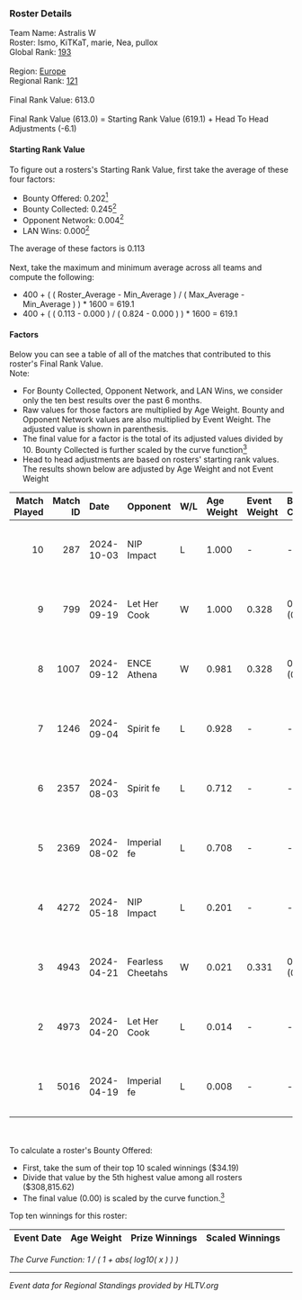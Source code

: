 ### Roster Details<br />
Team Name: Astralis W<br />
Roster: Ismo, KiTKaT, marie, Nea, pullox<br />
Global Rank: [193](../../standings_global_2024_10_15.md)<br />
<br />
Region: [Europe]( ../../standings_europe_2024_10_15.md)<br />
Regional Rank: [121]( ../../standings_europe_2024_10_15.md)<br />
<br />
Final Rank Value:  613.0<br />
<br />
Final Rank Value (613.0) = Starting Rank Value (619.1) + Head To Head Adjustments (-6.1)<br />

#### Starting Rank Value<br />
To figure out a rosters's Starting Rank Value, first take the average of these four factors:<br />
- Bounty Offered: 0.202[<sup>1</sup>](#table2)
- Bounty Collected: 0.245[<sup>2</sup>](#table1)
- Opponent Network: 0.004[<sup>2</sup>](#table1)
- LAN Wins: 0.000[<sup>2</sup>](#table1)

The average of these factors is 0.113<br />
<br />
Next, take the maximum and minimum average across all teams and compute the following:<br />
- 400 + ( ( Roster_Average - Min_Average ) / ( Max_Average - Min_Average ) ) * 1600 = 619.1
- 400 + ( ( 0.113 - 0.000 ) / ( 0.824 - 0.000 ) ) * 1600 = 619.1


#### Factors<br />
Below you can see a table of all of the matches that contributed to this roster's Final Rank Value.<br />
Note:<br />

- For Bounty Collected, Opponent Network, and LAN Wins, we consider only the ten best results over the past 6 months.
- Raw values for those factors are multiplied by Age Weight. Bounty and Opponent Network values are also multiplied by Event Weight. The adjusted value is shown in parenthesis.
- The final value for a factor is the total of its adjusted values divided by 10. Bounty Collected is further scaled by the curve function[<sup>3</sup>](#curveFunction)
- Head to head adjustments are based on rosters' starting rank values. The results shown below are adjusted by Age Weight and not Event Weight
<span id="table1"></span><br />


| Match Played | Match ID | Date       | Opponent          | W/L | Age Weight | Event Weight | Bounty Collected | Opponent Network | LAN Wins  | H2H Adj. | Roster                           |
| -: | -: | :- | :- | :- | :- | :- | :- | :- | :- | -: | :- |
|           10 |      287 | 2024-10-03 | NIP Impact        | L   | 1.000      | -            | -                | -                | -         |   -11.21 | Ismo, KiTKaT, marie, Nea, pullox |
|            9 |      799 | 2024-09-19 | Let Her Cook      | W   | 1.000      | 0.328        | 0.025 (0.008)    | 0.097 (0.032)    | 0 (0.000) |    20.88 | Ismo, KiTKaT, marie, Nea, pullox |
|            8 |     1007 | 2024-09-12 | ENCE Athena       | W   | 0.981      | 0.328        | 0.000 (0.000)    | 0.026 (0.008)    | 0 (0.000) |    14.03 | Ismo, KiTKaT, marie, Nea, pullox |
|            7 |     1246 | 2024-09-04 | Spirit fe         | L   | 0.928      | -            | -                | -                | -         |   -12.62 | Ismo, KiTKaT, marie, Nea, pullox |
|            6 |     2357 | 2024-08-03 | Spirit fe         | L   | 0.712      | -            | -                | -                | -         |    -9.81 | Ismo, KiTKaT, marie, Nea, pullox |
|            5 |     2369 | 2024-08-02 | Imperial fe       | L   | 0.708      | -            | -                | -                | -         |    -4.77 | Ismo, KiTKaT, marie, Nea, pullox |
|            4 |     4272 | 2024-05-18 | NIP Impact        | L   | 0.201      | -            | -                | -                | -         |    -2.69 | Ann4, D7, KiTKaT, Nea, pullox    |
|            3 |     4943 | 2024-04-21 | Fearless Cheetahs | W   | 0.021      | 0.331        | 0.000 (0.000)    | 0.000 (0.000)    | 0 (0.000) |     0.28 | Ann4, D7, KiTKaT, Nea, pullox    |
|            2 |     4973 | 2024-04-20 | Let Her Cook      | L   | 0.014      | -            | -                | -                | -         |    -0.14 | Ann4, D7, KiTKaT, Nea, pullox    |
|            1 |     5016 | 2024-04-19 | Imperial fe       | L   | 0.008      | -            | -                | -                | -         |    -0.06 | Ann4, D7, KiTKaT, Nea, pullox    |

<br />
<span id="table2"></span><br />
To calculate a roster's Bounty Offered:<br />

- First, take the sum of their top 10 scaled winnings ($34.19)
- Divide that value by the 5th highest value among all rosters ($308,815.62)
- The final value (0.00) is scaled by the curve function.[<sup>3</sup>](#curveFunction)

Top ten winnings for this roster:<br />

| Event Date | Age Weight | Prize Winnings | Scaled Winnings |
| :- | -: | :- | :- |


<span id="curveFunction"></span>_The Curve Function: 1 / ( 1 + abs( log10( x ) ) )_<br />

---
_Event data for Regional Standings provided by HLTV.org_<br />

